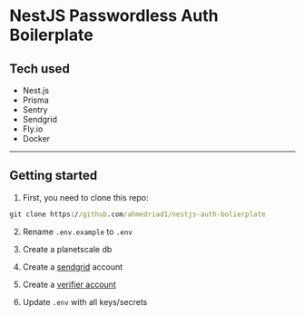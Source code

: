 # NestJS Passwordless Auth Boilerplate

## Tech used

- Nest.js
- Prisma
- Sentry
- Sendgrid
- Fly.io
- Docker

---

## Getting started

1. First, you need to clone this repo:

```cmd
git clone https://github.com/ahmedriad1/nestjs-auth-bolierplate
```

2. Rename `.env.example` to `.env`

3. Create a planetscale db

4. Create a [sendgrid](sendgrid.com) account

5. Create a [verifier account](https://verifier.meetchopra.com/)

6. Update `.env` with all keys/secrets

